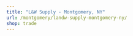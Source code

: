 ```yaml
---
title: "L&W Supply - Montgomery, NY"
url: /montgomery/landw-supply-montgomery-ny/
shop: trade
---
```

